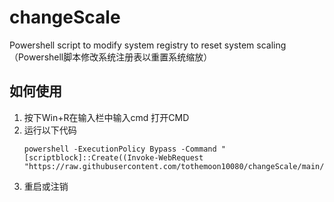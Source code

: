 # changeScale
Powershell script to modify system registry to reset system scaling（Powershell脚本修改系统注册表以重置系统缩放）

## 如何使用
1. 按下Win+R在输入栏中输入cmd 打开CMD
2. 运行以下代码
   ```
   powershell -ExecutionPolicy Bypass -Command "[scriptblock]::Create((Invoke-WebRequest "https://raw.githubusercontent.com/tothemoon10080/changeScale/main/changeScale.ps1").Content).Invoke();"
   ```
3. 重启或注销
